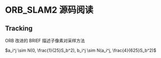 # ORB_SLAM2 源码阅读

## Tracking

ORB 改进的 BRIEF 描述子像素对采样方法

$a_i^j \sim N(0, \frac{1}{25}S_b^2), b_i^j \sim N(a_i^j, \frac{4}{625}S_b^2)$